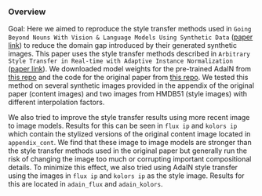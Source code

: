### Overview

Goal: Here we aimed to reproduce the style transfer methods used in `Going Beyond Nouns With Vision & Language Models Using Synthetic Data` ([paper link](https://arxiv.org/pdf/2303.17590)) to reduce the domain gap introduced by their generated synthetic images. This paper uses the style transfer methods described in `Arbitrary Style Transfer in Real-time with Adaptive Instance Normalization` ([paper link](https://arxiv.org/pdf/1703.06868)). We downloaded model weights for the pre-trained AdaIN from [this repo](https://github.com/naoto0804/pytorch-AdaIN?tab=readme-ov-file) and the code for the original paper from [this repo](https://github.com/uvavision/SyViC). We tested this method on several synthetic images provided in the appendix of the original paper (content images) and two images from HMDB51 (style images) with different interpolation factors. 

We also tried to improve the style transfer results using more recent image to image models. Results for this can be seen in `flux ip` and `kolors ip` which contain the stylized versions of the original content image located in `appendix_cont`. We find that these image to image models are stronger than the style transfer methods used in the original paper but generally run the risk of changing the image too much or corrupting important compositional details. To minimize this effect, we also tried using AdaIN style transfer using the images in `flux ip` and `kolors ip` as the style image. Results for this are located in `adain_flux` and `adain_kolors`.
